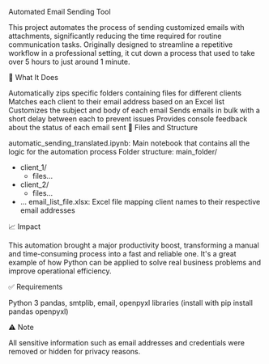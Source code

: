Automated Email Sending Tool

This project automates the process of sending customized emails with attachments, significantly reducing the time required for routine communication tasks. Originally designed to streamline a repetitive workflow in a professional setting, it cut down a process that used to take over 5 hours to just around 1 minute.

🔧 What It Does

Automatically zips specific folders containing files for different clients
Matches each client to their email address based on an Excel list
Customizes the subject and body of each email
Sends emails in bulk with a short delay between each to prevent issues
Provides console feedback about the status of each email sent
📂 Files and Structure

automatic_sending_translated.ipynb: Main notebook that contains all the logic for the automation process
Folder structure:
main_folder/
- client_1/
  - files...
- client_2/
  - files...
- ...
email_list_file.xlsx: Excel file mapping client names to their respective email addresses

📈 Impact

This automation brought a major productivity boost, transforming a manual and time-consuming process into a fast and reliable one. It's a great example of how Python can be applied to solve real business problems and improve operational efficiency.

✅ Requirements

Python 3
pandas, smtplib, email, openpyxl libraries (install with pip install pandas openpyxl)

⚠️ Note

All sensitive information such as email addresses and credentials were removed or hidden for privacy reasons.
